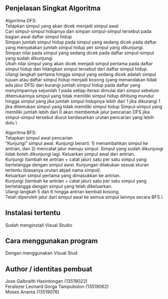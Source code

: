 ## Penjelasan Singkat Algoritma

Algoritma DFS:\
Tetapkan simpul yang akan dicek menjadi simpul awal\
Cari simpul-simpul hidupnya dan simpan simpul-simpul tersebut pada bagian awal daftar simpul hidup\
Simpan jumlah simpul hidup pada simpul yang sedang dicek pada daftar yang menyatakan jumlah simpul hidup per simpul yang dikunjungi.\
Simpan nilai pada simpul yang sedang dicek pada daftar simpul-simpul yang sudah dikunjungi\
Ubah nilai simpul yang akan dicek menjadi simpul pertama pada daftar simpul hidup dan hilangkan simpul tersebut dari daftar simpul hidup.\
Ulangi langkah pertama hingga simpul yang sedang dicek adalah simpul tujuan atau daftar simpul hidup menjadi kosong (yang menandakan tidak ada jalur DFS) dan kurangi jumlah simpul hidup pada daftar yang menyimpannya sejumlah 1 pada setiap iterasi dimulai dari simpul sebelum ditemukannya simpul yang tidak memiliki simpul hidup dihitung mundur hingga simpul yang jika jumlah simpul hidupnya lebih dari 1 jika dikurangi 1 jika ditemukan simpul yang tidak memiliki simpul hidup
Simpul-simpul yang memiliki jumlah lebih dari 0 akan membentuk jalur pencarian DFS jika simpul-simpul tersebut diurut berdasarkan urutan pencarian yang lebih dulu.\

Algoritma BFS: \
Tetapkan simpul awal pencarian\
“Kunjungi” simpul awal. Kunjungi berarti: 1) menambahkan simpul ke antrian, dan 2) mencatat jalur menuju simpul. Simpul yang sudah dikunjungi tidak boleh dikunjungi lagi.
Keluarkan simpul awal dari antrian.\
Kunjungi (tambah ke antrian + catat jalur) satu per satu simpul yang bertetangga dengan simpul awal. Kunjungan dilakukan sesuai aturan tertentu (biasanya urutan abjad nama simpul).\
Keluarkan simpul pertama yang dimasukkan ke antrian.\
Kunjungi (tambah ke antrian + catat jalur) satu per satu simpul yang bertetangga dengan simpul yang telah dikeluarkan.\
Ulangi langkah 5 dan 6 hingga antrian kembali kosong.\
Telah diperoleh jalur dari simpul awal ke semua simpul lainnya secara BFS.\


## Instalasi tertentu
Sudah menginstall Visual Studio

## Cara menggunakan program
Dengan menggunakan Visual Stud

## Author / identitas pembuat

Jose Galbraith Hasintongan (13519022)\
Feralezer Leonard Gorga Tampubolon (13519062)\
Moses Ananta (13519076)


